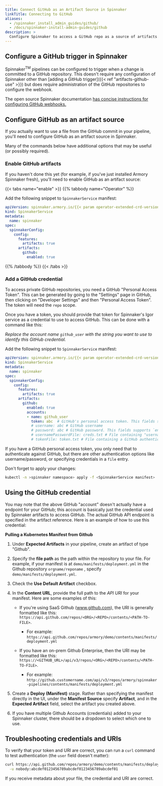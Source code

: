 ```yaml
---
title: Connect GitHub as an Artifact Source in Spinnaker
linkTitle: Connecting to GitHub
aliases:
  - /spinnaker_install_admin_guides/github/
  - /docs/spinnaker-install-admin-guides/github
description: >
  Configure Spinnaker to access a GitHub repo as a source of artifacts.  
---
```


## Configure a GitHub trigger in Spinnaker

Spinnaker<sup>TM</sup> pipelines can be configured to trigger when a change is committed to a GitHub repository.  This doesn't require any configuration of Spinnaker other than [adding a GitHub trigger]({{< ref "artifacts-github-use" >}}) but does require administration of the GitHub repositories to configure the webhook.

The open source Spinnaker documentation
[has concise instructions for configuring GitHub webhooks.](https://www.spinnaker.io/setup/triggers/github/)

## Configure GitHub as an artifact source

If you actually want to use a file from the GitHub commit in your pipeline,
you'll need to configure GitHub as an artifact source in Spinnaker.

Many of the commands below have additional options that may be useful (or
possibly required).

### Enable GitHub artifacts

If you haven't done this yet (for example, if you've just installed Armory
Spinnaker fresh), you'll need to enable GitHub as an artifact source:

{{< tabs name="enable" >}}
{{% tabbody name="Operator" %}}

Add the following snippet to `SpinnakerService` manifest:

```yaml
apiVersion: spinnaker.armory.io/{{< param operator-extended-crd-version >}}
kind: SpinnakerService
metadata:
  name: spinnaker
spec:
  spinnakerConfig:  
    config:
      features:
        artifacts: true
      artifacts:
        github:
          enabled: true
```

{{% /tabbody %}}
{{< /tabs >}}

### Add a GitHub credential

To access private GitHub repositories, you need a GitHub "Personal Access
Token".  This can be generated by going to the "Settings" page in GitHub, then
clicking on "Developer Settings" and then "Personal Access Token".  The token
will need the `repo` scope.

Once you have a token, you should provide that token for Spinnaker's Igor service
as a credential to use to access GitHub.  This can be done with a command like
this:

*Replace the account name `github_user` with the string you want to use to identify this GitHub credential.*

Add the following snippet to `SpinnakerService` manifest:

```yaml
apiVersion: spinnaker.armory.io/{{< param operator-extended-crd-version >}}
kind: SpinnakerService
metadata:
  name: spinnaker
spec:
  spinnakerConfig:  
    config:
      features:
        artifacts: true
      artifacts:
        github:
          enabled: true
          accounts:
          - name: github_user
            token: abc  # GitHub's personal access token. This fields supports `encrypted` references to secrets.
            # username: abc # GitHub username
            # password: abc # GitHub password. This fields supports `encryptedreferences` to secrets.
            # usernamePasswordFile: creds.txt # File containing "username:password" to use for GitHub authentication. This fields supports `encryptedFilereferences` to secrets.
            # tokenFile: token.txt # File containing a GitHub authentication token. This fields supports `encryptedFile` references to secrets.
```

If you have a GitHub personal access token, you only need that to authenticate against GitHub, but there are other authentication options like username/password, or specifying credentials in a `file` entry.

Don't forget to apply your changes:

```bash
kubectl -n >spinnaker namespace> apply -f <SpinnakerService manifest>
```


## Using the GitHub credential

You may note that the above GitHub "account" doesn't actually have a endpoint for
your GitHub; this account is basically just the credential used by Spinnaker
artifacts to access GitHub.  The actual GitHub API endpoint is specified in the
artifact reference.  Here is an example of how to use this credential:

**Pulling a Kubernetes Manifest from Github**

1. Under **Expected Artifacts** in your pipeline, create an artifact of type "Github".

1. Specify the **file path** as the path within the repository to your file.  For example, if your manifest is at `demo/manifests/deployment.yml` in the Github repository `orgname/reponame` , specify `demo/manifests/deployment.yml`.

1. Check the **Use Default Artifact** checkbox.

1. In the **Content URL**, provide the full path to the *API URI* for your manifest.  Here are some examples of this:

    * If you're using SaaS Github (www.github.com), the URI is generally formatted like this: `https://api.github.com/repos/<ORG>/<REPO>/contents/<PATH-TO-FILE>`.
      * For example: `https://api.github.com/repos/armory/demo/contents/manifests/deployment.yml`

    * If you have an on-prem Github Enterprise, then the URI may be formatted like this: `https://<GITHUB_URL>/api/v3/repos/<ORG>/<REPO>/contents/<PATH-TO-FILE>`.
      * For example: `http://github.customername.com/api/v3/repos/armory/spinnaker-pipelines/contents/manifests/deployment.yml`

1. Create a **Deploy (Manifest)** stage.  Rather than specifying the manifest directly in the UI, under the **Manifest Source** specify **Artifact**, and in the **Expected Artifact** field, select the artifact you created above.

1. If you have multiple Github Accounts (credentials) added to your Spinnaker cluster, there should be a dropdown to select which one to use.


## Troubleshooting credentials and URIs

To verify that your token and URI are correct, you can run a `curl` command to
test authentication (the `user` field doesn't matter):

```bash
curl https://api.github.com/repos/armory/demo/contents/manifests/deployment.yml \
  -u nobody:abcdef0123456789abcdef0123456789abcdef01
```

If you receive metadata about your file, the credential and URI are correct.
